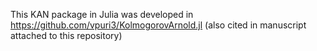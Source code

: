 This KAN package in Julia was developed in https://github.com/vpuri3/KolmogorovArnold.jl (also cited in manuscript attached to this repository)
